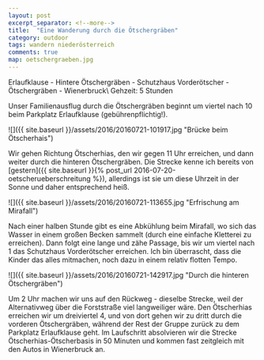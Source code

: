 ```yaml
---
layout: post
excerpt_separator: <!--more-->
title:  "Eine Wanderung durch die Ötschergräben"
category: outdoor
tags: wandern niederösterreich
comments: true
map: oetschergraeben.jpg
---
```

Erlaufklause - Hintere Ötschergräben - Schutzhaus Vorderötscher - Ötschergräben - Wienerbruck\\
Gehzeit: 5 Stunden

<!--more-->

Unser Familienausflug durch die Ötschergräben beginnt um viertel nach 10 beim Parkplatz Erlaufklause (gebührenpflichtig!).

![]({{ site.baseurl }}/assets/2016/20160721-101917.jpg "Brücke beim Ötscherhais")

Wir gehen Richtung Ötscherhias, den wir gegen 11 Uhr erreichen, und dann weiter durch die hinteren Ötschergräben. Die Strecke kenne ich bereits von [gestern]({{ site.baseurl }}{% post_url 2016-07-20-oetscherueberschreitung %}), allerdings ist sie um diese Uhrzeit in der Sonne und daher entsprechend heiß.

![]({{ site.baseurl }}/assets/2016/20160721-113655.jpg "Erfrischung am Mirafall")

Nach einer halben Stunde gibt es eine Abkühlung beim Mirafall, wo sich das Wasser in einem großen Becken sammelt (durch eine einfache Kletterei zu erreichen). Dann folgt eine lange und zähe Passage, bis wir um viertel nach 1 das Schutzhaus Vorderötscher erreichen. Ich bin überrascht, dass die Kinder das alles mitmachen, noch dazu in einem relativ flotten Tempo.

![]({{ site.baseurl }}/assets/2016/20160721-142917.jpg "Durch die hinteren Ötschergräben")

Um 2 Uhr machen wir uns auf den Rückweg - dieselbe Strecke, weil der Alternativweg über die Forststraße viel langweiliger wäre. Den Ötscherhias erreichen wir um dreiviertel 4, und von dort gehen wir zu dritt durch die vorderen Ötschergräben, während der Rest der Gruppe zurück zu dem Parkplatz Erlaufklause geht. Im Laufschritt absolvieren wir die Strecke Ötscherhias-Ötscherbasis in 50 Minuten und kommen fast zeitgleich mit den Autos in Wienerbruck an.

